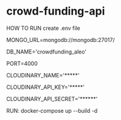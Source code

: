 # crowd-funding-api

HOW TO RUN
create .env file 

MONGO_URL=mongodb://mongodb:27017/

DB_NAME='crowdfunding_aleo'

PORT=4000

CLOUDINARY_NAME='*****'

CLOUDINARY_API_KEY='*****'

CLOUDINARY_API_SECRET='******'

RUN: docker-compose up --build -d
